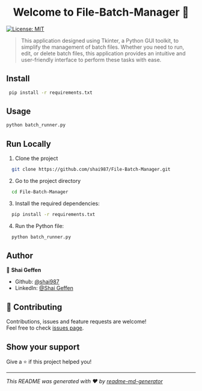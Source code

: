 <h1 align="center">Welcome to File-Batch-Manager 👋</h1>
<p>
  <a href="https://github.com/shai987/File-Batch-Manager/blob/main/LICENSE.md" target="_blank">
    <img alt="License: MIT" src="https://img.shields.io/badge/License-MIT-yellow.svg" />
  </a>
</p>

> This application designed using Tkinter, a Python GUI toolkit, to simplify the management of batch files. Whether you need to run, edit, or delete batch files, this application provides an intuitive and user-friendly interface to perform these tasks with ease.

## Install

```sh
 pip install -r requirements.txt
```

## Usage

```sh
python batch_runner.py
```

## Run Locally

1. Clone the project

```bash
  git clone https://github.com/shai987/File-Batch-Manager.git
```

2. Go to the project directory

```bash
  cd File-Batch-Manager
```

3. Install the required dependencies:

```bash
  pip install -r requirements.txt
```

4. Run the Python file:

```bash
  python batch_runner.py
```

## Author

👤 **Shai Geffen**

* Github: [@shai987](https://github.com/shai987)
* LinkedIn: [@Shai Geffen](https://linkedin.com/in/shai-geffen-24373721a)

## 🤝 Contributing

Contributions, issues and feature requests are welcome!<br />Feel free to check [issues page](https://github.com/shai987/File-Batch-Manager/issues).

## Show your support

Give a ⭐️ if this project helped you!

***
_This README was generated with ❤️ by [readme-md-generator](https://github.com/kefranabg/readme-md-generator)_
